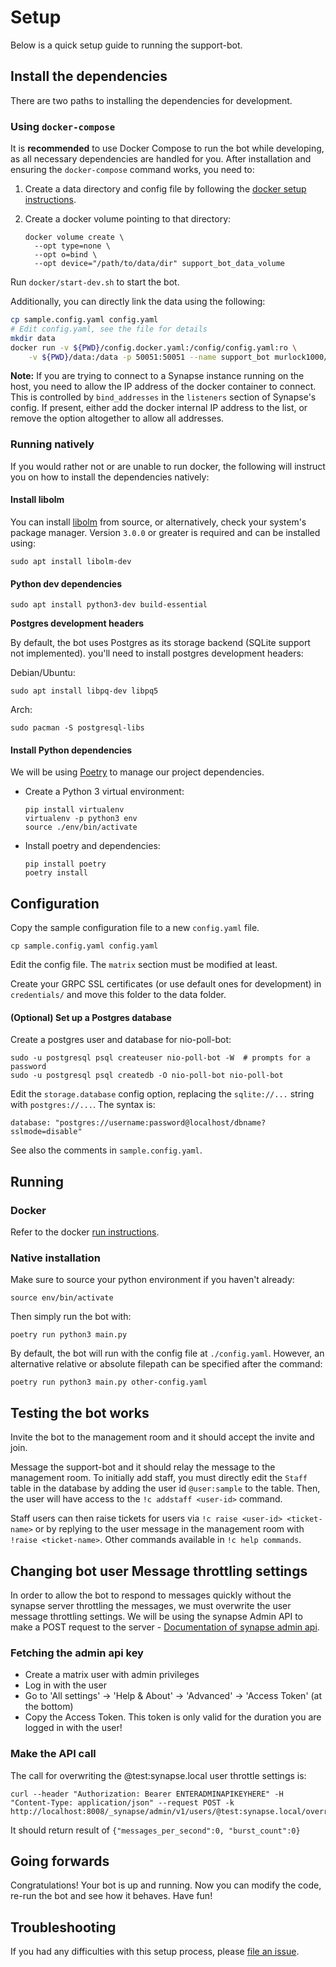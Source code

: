 # Setup

Below is a quick setup guide to running the support-bot.

## Install the dependencies

There are two paths to installing the dependencies for development.

### Using `docker-compose`

It is **recommended** to use Docker Compose to run the bot while
developing, as all necessary dependencies are handled for you. After
installation and ensuring the `docker-compose` command works, you need to:

1. Create a data directory and config file by following the
   [docker setup instructions](docker#setup).

2. Create a docker volume pointing to that directory:

   ```
   docker volume create \
     --opt type=none \
     --opt o=bind \
     --opt device="/path/to/data/dir" support_bot_data_volume
   ```

Run `docker/start-dev.sh` to start the bot.

Additionally, you can directly link the data using the following:

```bash
cp sample.config.yaml config.yaml
# Edit config.yaml, see the file for details
mkdir data
docker run -v ${PWD}/config.docker.yaml:/config/config.yaml:ro \
    -v ${PWD}/data:/data -p 50051:50051 --name support_bot murlock1000/support_bot
```

**Note:** If you are trying to connect to a Synapse instance running on the
host, you need to allow the IP address of the docker container to connect. This
is controlled by `bind_addresses` in the `listeners` section of Synapse's
config. If present, either add the docker internal IP address to the list, or
remove the option altogether to allow all addresses.

### Running natively

If you would rather not or are unable to run docker, the following will
instruct you on how to install the dependencies natively:

#### Install libolm

You can install [libolm](https://gitlab.matrix.org/matrix-org/olm) from source,
or alternatively, check your system's package manager. Version `3.0.0` or
greater is required and can be installed using:

```
sudo apt install libolm-dev
```

#### Python dev dependencies

```
sudo apt install python3-dev build-essential
```

**Postgres development headers**

By default, the bot uses Postgres as its storage backend (SQLite support not implemented). you'll need to install postgres development headers:

Debian/Ubuntu:
```
sudo apt install libpq-dev libpq5
```

Arch:
```
sudo pacman -S postgresql-libs
```

#### Install Python dependencies

We will be using [Poetry](https://python-poetry.org/) to manage our project dependencies.

- Create a Python 3 virtual environment:
    ```
    pip install virtualenv
    virtualenv -p python3 env
    source ./env/bin/activate
    ```
- Install poetry and dependencies:
   ```
   pip install poetry
   poetry install
   ```

## Configuration

Copy the sample configuration file to a new `config.yaml` file.

```
cp sample.config.yaml config.yaml
```

Edit the config file. The `matrix` section must be modified at least.

Create your GRPC SSL certificates (or use default ones for development) in `credentials/` and move this folder to the data folder.

#### (Optional) Set up a Postgres database

Create a postgres user and database for nio-poll-bot:

```
sudo -u postgresql psql createuser nio-poll-bot -W  # prompts for a password
sudo -u postgresql psql createdb -O nio-poll-bot nio-poll-bot
```

Edit the `storage.database` config option, replacing the `sqlite://...` string with `postgres://...`. The syntax is:

```
database: "postgres://username:password@localhost/dbname?sslmode=disable"
```

See also the comments in `sample.config.yaml`.

## Running

### Docker

Refer to the docker [run instructions](docker/README.md#running).

### Native installation

Make sure to source your python environment if you haven't already:

```
source env/bin/activate
```

Then simply run the bot with:

```
poetry run python3 main.py
```

By default, the bot will run with the config file at `./config.yaml`. However, an
alternative relative or absolute filepath can be specified after the command:

```
poetry run python3 main.py other-config.yaml
```

## Testing the bot works

Invite the bot to the management room and it should accept the invite and join.

Message the support-bot and it should relay the message to the management room. To initially add staff, you must directly edit the 
`Staff` table in the database by adding the user id `@user:sample` to the table. Then, the user will have access to the `!c addstaff <user-id>` command.

Staff users can then raise tickets for users via `!c raise <user-id> <ticket-name>` or by replying to the user message in the management room with `!raise <ticket-name>`. Other commands available in `!c help commands`.

## Changing bot user Message throttling settings
In order to allow the bot to respond to messages quickly without the synapse server throttling the messages,
we must overwrite the user message throttling settings.
We will be using the synapse Admin API to make a POST request to the server - 
[Documentation of synapse admin api](https://matrix-org.github.io/synapse/latest/usage/administration/admin_api/).

### Fetching the admin api key 
* Create a matrix user with admin privileges
* Log in with the user
* Go to 'All settings' -> 'Help & About' -> 'Advanced' -> 'Access Token' (at the bottom)
* Copy the Access Token.
This token is only valid for the duration you are logged in with the user!
 
### Make the API call 
The call for overwriting the @test:synapse.local user throttle settings is:

```
curl --header "Authorization: Bearer ENTERADMINAPIKEYHERE" -H "Content-Type: application/json" --request POST -k http://localhost:8008/_synapse/admin/v1/users/@test:synapse.local/override_ratelimit
```

It should return result of `{"messages_per_second":0, "burst_count":0}`

## Going forwards

Congratulations! Your bot is up and running. Now you can modify the code,
re-run the bot and see how it behaves. Have fun!

## Troubleshooting

If you had any difficulties with this setup process, please [file an
issue](https://github.com/murlock1000/support-bot/issues).
